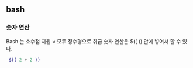 ## bash

### 숫자 연산
Bash 는 소수점 지원 ×  모두 정수형으로 취급
숫자 연산은 $(( ))  안에 넣어서 할 수 있다.

```bash
 $(( 2 + 2 ))
```
